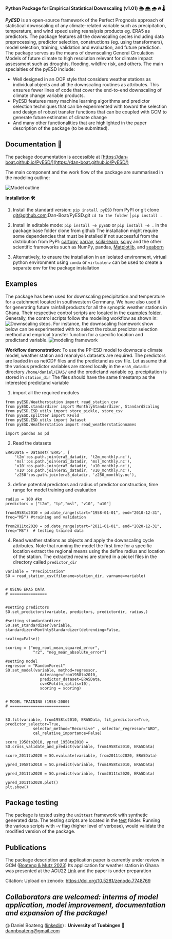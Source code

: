 **Python Package for Empirical Statistical Downscaling (v1.01) :sun_behind_rain_cloud: :cloud_with_snow: :cloud_with_rain: :fire: :thermometer:** 

**_PyESD_** is an open-source framework of the Perfect Prognosis approach of statistical downscaling of any climate-related variable such as precipitation, temperature, and wind speed using reanalysis products eg. ERA5 as predictors. The package features all the downscaling cycles including data preprocessing, predictor selection, constructions (eg. using transformers), model selection, training, validation and evaluation, and future prediction. The package serves as the means of downscaling General Circulation Models of future climate to high resolution relevant for climate impact assessment such as droughts, flooding, wildfire risk, and others. 
The main specialties of the pyESD include:

* Well designed in an OOP style that considers weather stations as individual objects and all the downscaling routines as attributes. This ensures fewer lines of code that cover the end-to-end downscaling of climate change variable products.
* PyESD features many machine learning algorithms and predictor selection techniques that can be experimented with toward the selection and design of robust transfer functions that can be coupled with GCM to generate future estimates of climate change
* And many other functionalities that are highlighted in the paper description of the package (to be submitted). 

## Documentation :blue_book:

The package documentation is accessible at [https://dan-boat.github.io/PyESD/](https://dan-boat.github.io/PyESD/)


The main component and the work flow of the package are summarised in the modeling outline:

![Model outline](./img/Model%20outline-model%20outline%20presentation.drawio.png)

**Installation :hammer_and_wrench:**
1. Install the standard version:
   `pip install pyESD` from PyPI or git clone git@github.com:Dan-Boat/PyESD.git
   `cd to the folder` | `pip install .`

2. Install in editable mode:
   `pip install -e pyESD` or `pip install -e .` in the package base folder clone from github
The installation might require some dependencies that must be installed if not successful from the distribution from PyPI: [cartopy](https://scitools.org.uk/cartopy/docs/latest/), [xarray](https://docs.xarray.dev/en/stable/), [sciki-learn](https://scikit-learn.org/stable/), [scipy](https://scipy.org/) and the other scientific frameworks such as NumPy, pandas, [Matplotlib](https://matplotlib.org/), and [seaborn](https://seaborn.pydata.org/)
3. Alternatively, to ensure the installation in an isolated environment, virtual python environment using `conda` or `virtualenv` can be used to create a separate env for the package installation


## Examples
The package has been used for downscaling precipitation and temperature for a catchment located in southwestern Germnany. We have also used it for generating future rainfall products for all the synoptic weather stations in Ghana. Their respective control scripts are located in the [examples folder](./pyESD/examples/). Generally, the control scripts follow the modeling workflow as shown in:
![Downscaling steps](./img/Model%20outline-Page-1.drawio.png). 
For instance, the downscaling framework show below can be experimented with to select the robust predictor selection method and emprical transfer function for a specific location and predictand variable.
![modeling framework](./img/Model%20outline-Page-2.drawio.png)

**Workflow demonstration**: To use the PP-ESD model to downscale climate model, weather station and reanalysis datasets are required. The predictors are loaded in as netCDF files and the predictand as csv file. Let assume that the various predictor variables are stored locally in the `era5_datadir `directory ``/home/daniel/ERA5/`` and the predictand variable eg. precipitation is stored in `station_dir` The files should have the same timestamp as the interested predictand variable
1. import all the required modules
```
from pyESD.Weatherstation import read_station_csv
from pyESD.standardizer import MonthlyStandardizer, StandardScaling
from pyESD.ESD_utils import store_pickle, store_csv
from pyESD.splitter import KFold
from pyESD.ESD_utils import Dataset
from pyESD.Weatherstation import read_weatherstationnames

import pandas as pd 
```
2. Read the datasets

```
ERA5Data = Dataset('ERA5', {
    't2m':os.path.join(era5_datadir, 't2m_monthly.nc'),
    'msl':os.path.join(era5_datadir, 'msl_monthly.nc'),
    'u10':os.path.join(era5_datadir, 'u10_monthly.nc'),
    'v10':os.path.join(era5_datadir, 'v10_monthly.nc'),
    'z250':os.path.join(era5_datadir, 'z250_monthly.nc'),
```
3. define potential predictors and radius of predictor construction, time range for model training and evaluation

```
radius = 100 #km
predictors = ["t2m", "tp","msl", "v10", "u10"]

from1958to2010 = pd.date_range(start="1958-01-01", end="2010-12-31", freq="MS") #training and validation

from2011to2020 = pd.date_range(start="2011-01-01", end="2020-12-31", freq="MS")  # testing trained data 
```

4. Read weather stations as objects and apply the downscaling cycle attributes. Note that running the model the first time for a specific location extract the regional means using the define radius and location of the station. The extracted means are stored in a pickel files in the directory called `predictor_dir`

```
variable = "Precipitation"
SO = read_station_csv(filename=station_dir, varname=variable)
        
        
# USING ERA5 DATA
# ================


#setting predictors 
SO.set_predictors(variable, predictors, predictordir, radius,)

#setting standardardizer
SO.set_standardizer(variable, standardizer=MonthlyStandardizer(detrending=False,
                                                               scaling=False))

scoring = ["neg_root_mean_squared_error",
            "r2", "neg_mean_absolute_error"]

#setting model
regressor = "RandomForest"
SO.set_model(variable, method=regressor, 
               daterange=from1958to2010,
               predictor_dataset=ERA5Data, 
               cv=KFold(n_splits=10),
               scoring = scoring)


# MODEL TRAINING (1958-2000)
# ==========================


SO.fit(variable, from1958to2010, ERA5Data, fit_predictors=True, predictor_selector=True, 
            selector_method="Recursive" , selector_regressor="ARD",
            cal_relative_importance=False)
   
score_1958to2010, ypred_1958to2010 = SO.cross_validate_and_predict(variable, from1958to2010, ERA5Data)
   
score_2011to2020 = SO.evaluate(variable, from2011to2020, ERA5Data)

ypred_1958to2010 = SO.predict(variable, from1958to2010, ERA5Data)
   
ypred_2011to2020 = SO.predict(variable, from2011to2020, ERA5Data)

ypred_2011to2020.plot()
plt.show()

```

## Package testing
The package is tested using the `unittest` framework with synthetic generated data. The testing scripts are located in the [test](./test) folder. Running  the various scripts with -v flag (higher level of verbose), would validate the modified version of the package. 

## Publications
The package description and application paper is currently under review in GCM ([Boateng & Mutz 2023](https://gmd.copernicus.org/preprints/gmd-2023-67/))
Its application for weather station in Ghana was presented at the AGU22 [Link](http://dx.doi.org/10.22541/essoar.167458059.91056213/v1) and the paper is under preparation

Citation:
Upload on zenodo: https://doi.org/10.5281/zenodo.7748769


## *Collaborators are welcomed: interms of model application, model improvement, documentation and expansion of the package!*
@ Daniel Boateng ([linkedin](https://www.linkedin.com/in/daniel-boateng-3892311b4/)) : **University of Tuebingen** :incoming_envelope: dannboateng@gmail.com
